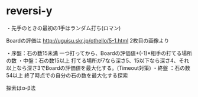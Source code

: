 reversi-y
=========

・先手のときの最初の1手はランダム打ち(ロマン)

Boardの評価は
http://uguisu.skr.jp/othello/5-1.html
2枚目の画像より

・序盤：石の数15未満
一つ打ってから、Boardの評価値+(-1)*相手の打てる場所の数
・中盤：石の数15以上
打てる場所が7なら深さ5、15以下なら深さ4、それ以上なら深さ3でBoardの評価値を最大化する。(Timeout対策)
・終盤 ：石の数54以上
終了時点での自分の石の数を最大化する探索

探索はα-β法
